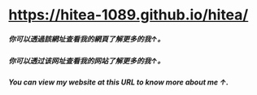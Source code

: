 # https://hitea-1089.github.io/hitea/
##### 你可以透過該網址查看我的網頁了解更多的我↑。
##### 你可以透过该网址查看我的网站了解更多的我↑。
##### You can view my website at this URL to know more about me ↑.
